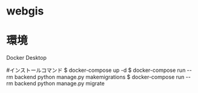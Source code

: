 # webgis

# 環境
Docker Desktop  

#インストールコマンド
$ docker-compose up -d
$ docker-compose run --rm backend python manage.py makemigrations
$ docker-compose run --rm backend python manage.py migrate
